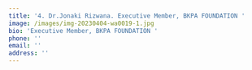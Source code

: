 ```yaml
---
title: '4. Dr.Jonaki Rizwana. Executive Member, BKPA FOUNDATION '
image: /images/img-20230404-wa0019-1.jpg
bio: 'Executive Member, BKPA FOUNDATION '
phone: ''
email: ''
address: ''
---
```


